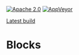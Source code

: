[![Apache 2.0](https://img.shields.io/badge/License-Apache%202.0-blue.svg)](LICENSE)
[![AppVeyor](https://ci.appveyor.com/api/projects/status/bvd72i1v3budj8ue?svg=true)](https://ci.appveyor.com/project/blagodarin/blocks)

[Latest build](https://ci.appveyor.com/api/projects/blagodarin/blocks/artifacts/Blocks.exe?branch=master)

# Blocks
